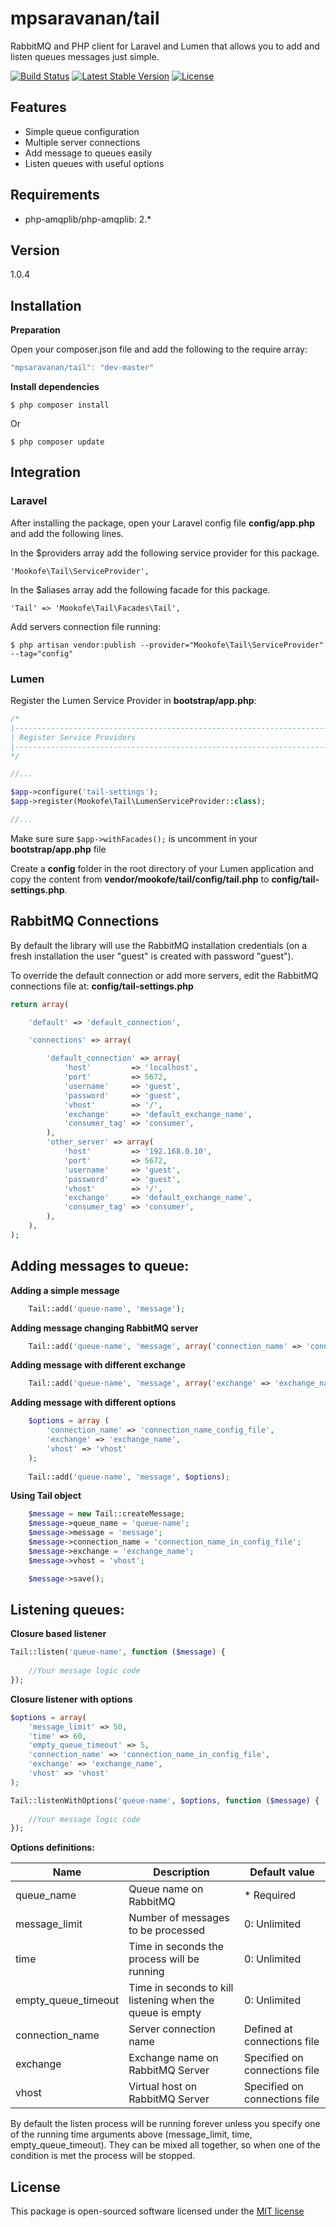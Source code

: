mpsaravanan/tail
=========

RabbitMQ and PHP client for Laravel and Lumen that allows you to add and listen queues messages just simple.

[![Build Status](https://travis-ci.org/mookofe/tail.svg?branch=master)](https://travis-ci.org/mookofe/tail)
[![Latest Stable Version](https://poser.pugx.org/mookofe/tail/v/stable.svg)](https://packagist.org/packages/mookofe/tail)
[![License](https://poser.pugx.org/mookofe/tail/license.svg)](https://packagist.org/packages/mookofe/tail)

Features
----
  - Simple queue configuration
  - Multiple server connections
  - Add message to queues easily
  - Listen queues with useful options


Requirements
----
  - php-amqplib/php-amqplib: 2.*


Version
----
1.0.4


Installation
--------------

**Preparation**

Open your composer.json file and add the following to the require array: 

```js
"mpsaravanan/tail": "dev-master"
```

**Install dependencies**

```
$ php composer install
```

Or

```batch
$ php composer update
```

Integration
--------------
### Laravel
After installing the package, open your Laravel config file **config/app.php** and add the following lines.

In the $providers array add the following service provider for this package.

```batch
'Mookofe\Tail\ServiceProvider',
```

In the $aliases array add the following facade for this package.

```batch
'Tail' => 'Mookofe\Tail\Facades\Tail',
```

Add servers connection file running:

```batch
$ php artisan vendor:publish --provider="Mookofe\Tail\ServiceProvider" --tag="config"
```

### Lumen
Register the Lumen Service Provider in **bootstrap/app.php**:

```php
/*
|--------------------------------------------------------------------------
| Register Service Providers
|--------------------------------------------------------------------------
*/

//...

$app->configure('tail-settings');
$app->register(Mookofe\Tail\LumenServiceProvider::class);

//...
```

Make sure sure `$app->withFacades();` is uncomment in your **bootstrap/app.php** file


Create a **config** folder in the root directory of your Lumen application and copy the content
from **vendor/mookofe/tail/config/tail.php** to **config/tail-settings.php**.

RabbitMQ Connections
--------------
By default the library will use the RabbitMQ installation credentials (on a fresh installation the user "guest" is created with password "guest").

To override the default connection or add more servers, edit the RabbitMQ connections file at: **config/tail-settings.php**

```php
return array(

    'default' => 'default_connection',

    'connections' => array(

        'default_connection' => array(
            'host'         => 'localhost',
            'port'         => 5672,
            'username'     => 'guest',
            'password'     => 'guest',
            'vhost'        => '/',
            'exchange'     => 'default_exchange_name',
            'consumer_tag' => 'consumer',
        ),    
        'other_server' => array(
            'host'         => '192.168.0.10',
            'port'         => 5672,
            'username'     => 'guest',
            'password'     => 'guest',
            'vhost'        => '/',
            'exchange'     => 'default_exchange_name',
            'consumer_tag' => 'consumer',
        ),   
    ),
);
```



Adding messages to queue:
----

**Adding a simple message**

```php
    Tail::add('queue-name', 'message');
```

**Adding message changing RabbitMQ server**

```php	
    Tail::add('queue-name', 'message', array('connection_name' => 'connection_name_config_file'));
```


**Adding message with different exchange**

```php
    Tail::add('queue-name', 'message', array('exchange' => 'exchange_name'));
```

**Adding message with different options**

```php
	$options = array (
		'connection_name' => 'connection_name_config_file',
		'exchange' => 'exchange_name',
		'vhost' => 'vhost'
	);	
	
    Tail::add('queue-name', 'message', $options);
```


**Using Tail object**

```php
	$message = new Tail::createMessage;
	$message->queue_name = 'queue-name';
	$message->message = 'message';
	$message->connection_name = 'connection_name_in_config_file';
	$message->exchange = 'exchange_name';
	$message->vhost = 'vhost';

	$message->save();
```

Listening queues:
----

**Closure based listener**

```php
Tail::listen('queue-name', function ($message) {
    		
	//Your message logic code
});
```

**Closure listener with options**

```php
$options = array(
	'message_limit' => 50,
	'time' => 60,
	'empty_queue_timeout' => 5,
	'connection_name' => 'connection_name_in_config_file',
    'exchange' => 'exchange_name',
    'vhost' => 'vhost'
);

Tail::listenWithOptions('queue-name', $options, function ($message) {
    		
	//Your message logic code		
});
```

**Options definitions:**

|  Name | Description  | Default value|
|---|---|---|
| queue_name | Queue name on RabbitMQ  | * Required |
| message_limit | Number of messages to be processed   | 0: Unlimited |
| time | Time in seconds the process will be running   | 0: Unlimited |
| empty\_queue\_timeout | Time in seconds to kill listening when the queue is empty | 0: Unlimited |
| connection_name | Server connection name  | Defined at connections file  |
| exchange | Exchange name on RabbitMQ Server | Specified on connections file |
| vhost | Virtual host on RabbitMQ Server | Specified on connections file |


By default the listen process will be running forever unless you specify one of the running time arguments above (message\_limit, time, empty\_queue\_timeout). They can be mixed all together, so when one of the condition	is met the process will be stopped.



License
----
This package is open-sourced software licensed under the [MIT license](http://opensource.org/licenses/MIT)
